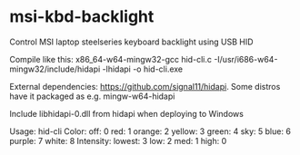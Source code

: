 msi-kbd-backlight
=================

Control MSI laptop steelseries keyboard backlight using USB HID

Compile like this:
  x86_64-w64-mingw32-gcc hid-cli.c -I/usr/i686-w64-mingw32/include/hidapi -lhidapi -o hid-cli.exe

External dependencies: https://github.com/signal11/hidapi. Some distros have it packaged as e.g. mingw-w64-hidapi

Include libhidapi-0.dll from hidapi when deploying to Windows

Usage: hid-cli <color num> <intensity num>
Color:
	off: 0
	red: 1
	orange: 2
	yellow: 3
	green: 4
	sky: 5
	blue: 6
	purple: 7
	white: 8
Intensity:
	lowest: 3
	low: 2
	med: 1
	high: 0
	
